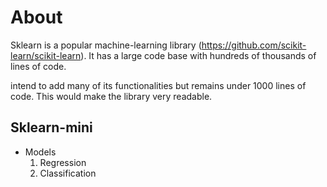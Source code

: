 # About
Sklearn is a popular machine-learning library (https://github.com/scikit-learn/scikit-learn). It has a large code base with hundreds of thousands of lines of code.

intend to add many of its functionalities but remains under 1000 lines of code. This would make the library very readable.

## Sklearn-mini
 - Models
    1. Regression
    2. Classification

